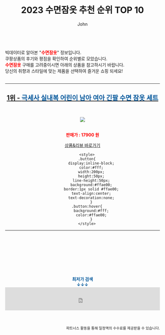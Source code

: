 ﻿---
layout: post
title:  "2023 수면잠옷 추천 순위 TOP 10"
author: John
categories: [ 패션의류 ]
tags: [ 수면잠옷, 수면잠옷 추천, 수면잠옷 브랜드, 수면잠옷 세탁, 수면잠옷 세트, 수면잠옷 건조기, 수면잠옷 원피스, 수면잠옷 추천 더쿠, 수면잠옷 영어로, 수면잠옷 더쿠 ]
image: https://static.coupangcdn.com/image/vendor_inventory/9191/6289bb30e9e4a8927dcc8e251b050f57378921cdfcede38d21077f2ebf1a.jpg 
description: "2023 수면잠옷 추천 순위 TOP 10 관련 상품으로 가장 고객 선호도가 높은 제품입니다."
toc: true
toc_sticky: true
---

<br>
빅데이터로 알아본 "<b><font color='#ff0000'>수면잠옷</font></b>" 정보입니다.
<br>
쿠팡상품의 후기와 평점을 확인하여 순위별로 모았습니다.
<br>
<b><font color='#ff0000'>수면잠옷</font></b>  구매를 고려중이시면 아래의 상품을 참고하시기 바랍니다.
<br>
당신의 취향과 스타일에 맞는 제품을 선택하여 즐거운 쇼핑 되세요!
<br><br>
<hr>
<p>
    
<center><h2><a href="https://link.coupang.com/re/AFFSDP?lptag=AF7307611&pageKey=7068529857&itemId=17546805397&vendorItemId=84713710052&traceid=V0-153-03860aeaf85270f1&requestid=20230224085012784144160" target="_blank"><b>1위 - <font color='#01579B'>극세사 실내복 어린이 남아 여아 긴팔 수면 잠옷 세트</font></b></a></h2><br>

<a href="https://link.coupang.com/re/AFFSDP?lptag=AF7307611&pageKey=7068529857&itemId=17546805397&vendorItemId=84713710052&traceid=V0-153-03860aeaf85270f1&requestid=20230224085012784144160" target="_blank"><img src="https://static.coupangcdn.com/image/vendor_inventory/9191/6289bb30e9e4a8927dcc8e251b050f57378921cdfcede38d21077f2ebf1a.jpg"></a><br><br>

<b><font color='#ff0000'>판매가 : 17900 원</font></b><br>

<a href="https://link.coupang.com/re/AFFSDP?lptag=AF7307611&pageKey=7068529857&itemId=17546805397&vendorItemId=84713710052&traceid=V0-153-03860aeaf85270f1&requestid=20230224085012784144160" target="_blank" class="button">상품&리뷰 바로가기</a><p>

        <style>
        .button{
            display:inline-block;
            color:#fff;
            width:200px;
            height:50px;
            line-height:50px;
            background:#ffae00;
            border:1px solid #ffae00;
            text-align:center;
            text-decoration:none;
            }
        .button:hover{
            background:#fff;
            color:#ffae00;
            }
        </style>

<hr>

<br><br><br><br><br><br><br>
<center><b><font color='#01579B' size='medium'>최저가 검색<br>
↓↓↓</font></b></center>
<center><iframe src="https://coupa.ng/b1Tbjx" width="100%" height="75" frameborder="0" scrolling="no" referrerpolicy="unsafe-url"></iframe></center>
<br><br>
<p>
<small>
    <div align="right">파트너스 활동을 통해 일정액의 수수료를 제공받을 수 있습니다.</div>
</small>
</p>
